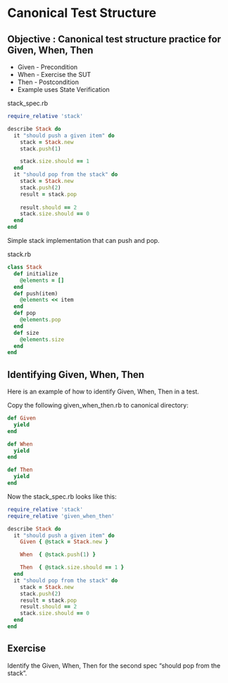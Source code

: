 # Canonical Test Structure #

## Objective : Canonical test structure practice for Given, When, Then ##

- Given - Precondition
- When  - Exercise the SUT
- Then  - Postcondition
- Example uses State Verification

stack_spec.rb

```ruby
require_relative 'stack'

describe Stack do
  it "should push a given item" do
    stack = Stack.new
    stack.push(1)

    stack.size.should == 1
  end
  it "should pop from the stack" do
    stack = Stack.new
    stack.push(2)
    result = stack.pop
    
    result.should == 2
    stack.size.should == 0
  end
end
```

Simple stack implementation that can push and pop.

stack.rb

```ruby
class Stack
  def initialize
    @elements = []
  end
  def push(item)
    @elements << item
  end
  def pop
    @elements.pop  
  end
  def size
    @elements.size
  end
end
```

## Identifying Given, When, Then ##

Here is an example of how to identify Given, When, Then in a test.

Copy the following given_when_then.rb to canonical directory:

```ruby
def Given
  yield
end

def When
  yield
end

def Then
  yield
end
```

Now the stack_spec.rb looks like this:

```ruby
require_relative 'stack'
require_relative 'given_when_then'

describe Stack do
  it "should push a given item" do
    Given { @stack = Stack.new }

    When  { @stack.push(1) }

    Then  { @stack.size.should == 1 }
  end
  it "should pop from the stack" do
    stack = Stack.new
    stack.push(2)
    result = stack.pop
    result.should == 2
    stack.size.should == 0
  end
end
```

## Exercise ##

Identify the Given, When, Then for the second spec “should pop from the stack”.
